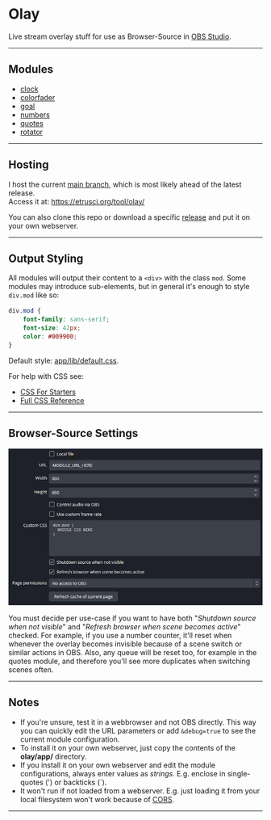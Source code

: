 # Olay

Live stream overlay stuff for use as Browser-Source in [OBS Studio](https://github.com/obsproject/obs-studio).

---

## Modules

- [clock](./app/mod/clock/clock.md)
- [colorfader](./app/mod/colorfader/colorfader.md)
- [goal](./app/mod/goal/goal.md)
- [numbers](./app/mod/numbers/numbers.md)
- [quotes](./app/mod/quotes/quotes.md)
- [rotator](./app/mod/rotator/rotator.md)

---

## Hosting

I host the current [main branch](https://github.com/etrusci-org/olay/tree/main), which is most likely ahead of the latest release.  
Access it at: <https://etrusci.org/tool/olay/>

You can also clone this repo or download a specific [release](https://github.com/etrusci-org/olay/releases) and put it on your own webserver.

---

## Output Styling

All modules will output their content to a `<div>` with the class `mod`. Some modules may introduce sub-elements, but in general it's enough to style `div.mod` like so:

```css
div.mod {
    font-family: sans-serif;
    font-size: 42px;
    color: #009900;
}
```

Default style: [app/lib/default.css](./app/lib/default.css).

For help with CSS see:
- [CSS For Starters](./CSS.md)
- [Full CSS Reference](https://developer.mozilla.org/docs/Web/CSS)

---

## Browser-Source Settings

![Browser-Source Settings](./browser-source.png)

You must decide per use-case if you want to have both "*Shutdown source when not visible*" and "*Refresh browser when scene becomes active*" checked. For example, if you use a number counter, it'll reset when whenever the overlay becomes invisible because of a scene switch or similar actions in OBS. Also, any queue will be reset too, for example in the quotes module, and therefore you'll see more duplicates when switching scenes often.

---

## Notes

- If you're unsure, test it in a webbrowser and not OBS directly. This way you can quickly edit the URL parameters or add `&debug=true` to see the current module configuration.
- To install it on your own webserver, just copy the contents of the **olay/app/** directory.
- If you install it on your own webserver and edit the module configurations, always enter values as *strings*. E.g. enclose in single-quotes (') or backticks (`).
- It won't run if not loaded from a webserver. E.g. just loading it from your local filesystem won't work because of [CORS](https://en.wikipedia.org/wiki/Cross-origin_resource_sharing).

---
